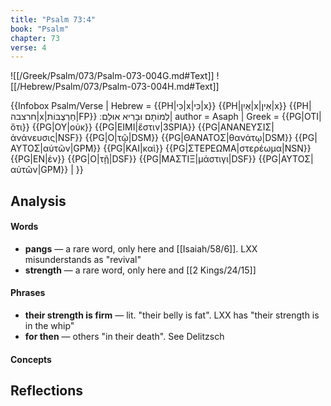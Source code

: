 ```yaml
---
title: "Psalm 73:4"
book: "Psalm"
chapter: 73
verse: 4
---
```

![[/Greek/Psalm/073/Psalm-073-004G.md#Text]]
![[/Hebrew/Psalm/073/Psalm-073-004H.md#Text]]

{{Infobox Psalm/Verse |
  Hebrew = {{PH|כִּי|x|כִּי|x}} {{PH|אַיִן|x|אֵין|x}}
{{PH|חרצבה|x|חַרְצֻבּוֹת|FP}}
לְמוֹתָם
וּבָרִיא
אוּלָם
׃|
  author = Asaph |
  Greek = {{PG|ΟΤΙ|ὅτι}} {{PG|ΟΥ|οὐκ}} {{PG|ΕΙΜΙ|ἔστιν|3SPIA}} {{PG|ΑΝΑΝΕΥΣΙΣ|ἀνάνευσις|NSF}} {{PG|Ο|τῷ|DSM}} {{PG|ΘΑΝΑΤΟΣ|θανάτῳ|DSM}} {{PG|ΑΥΤΟΣ|αὐτῶν|GPM}} {{PG|ΚΑΙ|καὶ}} {{PG|ΣΤΕΡΕΩΜΑ|στερέωμα|NSN}} {{PG|ΕΝ|ἐν}} {{PG|Ο|τῇ|DSF}} {{PG|ΜΑΣΤΙΞ|μάστιγι|DSF}} {{PG|ΑΥΤΟΣ|αὐτῶν|GPM}} |
}}

## Analysis

#### Words
- **pangs** — a rare word, only here and [[Isaiah/58/6]].  LXX misunderstands as "revival"
- **strength** — a rare word, only here and [[2 Kings/24/15]]

#### Phrases
- **their strength is firm** — lit. "their belly is fat".  LXX has "their strength is in the whip"
- **for then** — others "in their death".  See Delitzsch

#### Concepts

## Reflections
